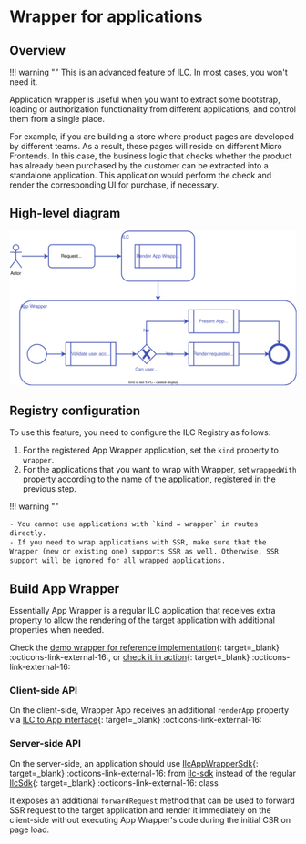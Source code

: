 # Wrapper for applications

## Overview

!!! warning ""
    This is an advanced feature of ILC. In most cases, you won't need it.

Application wrapper is useful when you want to extract some bootstrap, loading or authorization functionality from different applications, and control them from a single place.

For example, if you are building a store where product pages are developed by different teams. As a result, these pages will reside on different Micro Frontends. In this case, the business logic that checks whether the product has already been purchased by the customer can be extracted into a standalone application. This application would perform the check and render the corresponding UI for purchase, if necessary.

## High-level diagram

![App Wrappers Diagram](./assets/app_wrappers_diagram.svg)

## Registry configuration

To use this feature, you need to configure the ILC Registry as follows:

1. For the registered App Wrapper application, set the `kind` property to `wrapper`.
1. For the applications that you want to wrap with Wrapper, set `wrappedWith` property according to the name of the application, registered in the previous step.

!!! warning ""

    - You cannot use applications with `kind = wrapper` in routes directly.
    - If you need to wrap applications with SSR, make sure that the Wrapper (new or existing one) supports SSR as well. Otherwise, SSR support will be ignored for all wrapped applications.


## Build App Wrapper

Essentially App Wrapper is a regular ILC application that receives extra property to allow the rendering of the target application 
with additional properties when needed.

Check the [demo wrapper for reference implementation](https://github.com/namecheap/ilc-demo-apps/tree/master/apps/wrapper){: target=_blank} :octicons-link-external-16:, or [check it in action](http://ilc-demo.namecheap.technology/wrapper/){: target=_blank} :octicons-link-external-16:

### Client-side API

On the client-side, Wrapper App receives an additional `renderApp` property via [ILC to App interface](https://namecheap.github.io/ilc-sdk/pages/Pages/ilc_app_interface.html){: target=_blank} :octicons-link-external-16:

### Server-side API

On the server-side, an application should use [IlcAppWrapperSdk](https://namecheap.github.io/ilc-sdk/classes/_server_ilcappwrappersdk_.ilcappwrappersdk.html){: target=_blank} :octicons-link-external-16:
from [ilc-sdk](https://github.com/namecheap/ilc-sdk) instead of the regular [IlcSdk](https://namecheap.github.io/ilc-sdk/classes/_server_ilcsdk_.ilcsdk.html){: target=_blank} :octicons-link-external-16: class

It exposes an additional `forwardRequest` method that can be used to forward SSR request to the target application and render it 
immediately on the client-side without executing App Wrapper's code during the initial CSR on page load.
